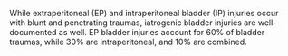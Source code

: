 While extraperitoneal (EP) and intraperitoneal bladder (IP) injuries occur with blunt and penetrating traumas, iatrogenic bladder injuries are well-documented as well. EP bladder injuries account for 60% of bladder traumas, while 30% are intraperitoneal, and 10% are combined.